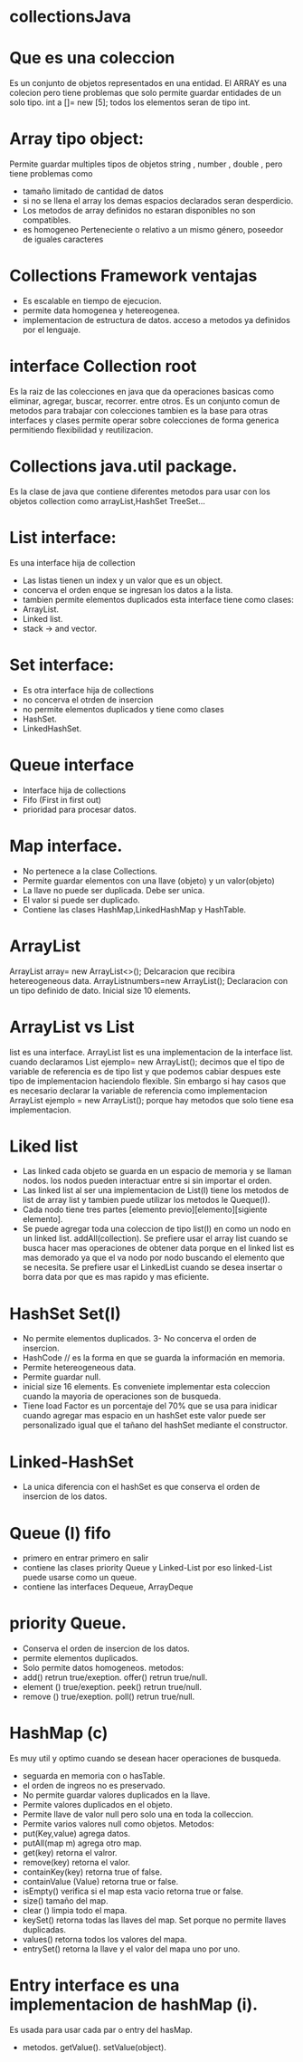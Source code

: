 # collectionsJava
# Que es una coleccion 
Es un conjunto de objetos representados en una entidad.
El ARRAY es una colecion pero tiene problemas que solo permite guardar entidades de un solo tipo.
int a []= new [5]; todos los elementos seran de tipo int.
# Array tipo object: 
Permite guardar multiples tipos de objetos string , number , double , pero tiene problemas como
- tamaño limitado de cantidad de datos
- si no se llena el array los demas espacios declarados seran desperdicio.
- Los metodos de array definidos no estaran disponibles no son compatibles.
- es homogeneo Perteneciente o relativo a un mismo género, poseedor de iguales caracteres
# Collections Framework ventajas
- Es escalable en tiempo de ejecucion.
- permite data homogenea y hetereogenea.
- implementacion de estructura de datos. acceso a metodos ya definidos por el lenguaje.
# interface Collection root
Es la raiz de las colecciones en java que da operaciones basicas como eliminar, agregar, buscar,
recorrer. entre otros.
Es un conjunto comun de metodos para trabajar con colecciones tambien es la base para otras interfaces y clases
permite operar sobre colecciones de forma generica permitiendo flexibilidad y reutilizacion.
# Collections java.util package.
Es la clase de java que contiene diferentes metodos para usar con los objetos collection como arrayList,HashSet
TreeSet...
# List interface:
Es una interface hija de collection 
- Las listas tienen un index y un valor que es un object.
- concerva el orden enque se ingresan los datos a la lista.
-  tambien permite elementos duplicados esta interface tiene como clases:
- ArrayList.
- Linked list.
- stack -> and vector.
# Set interface:
- Es otra interface hija de collections
- no concerva el otrden de insercion
- no permite elementos duplicados
y tiene como clases 
- HashSet.
- LinkedHashSet.
# Queue interface
- Interface hija de collections
- Fifo (First in first out)
- prioridad para procesar datos.
# Map interface.
- No pertenece a la clase Collections.
- Permite guardar elementos con una llave (objeto) y un valor(objeto)
- La llave no puede ser duplicada. Debe ser unica.
- El valor si puede ser duplicado.
- Contiene las clases HashMap,LinkedHashMap y HashTable.
# ArrayList
ArrayList array= new ArrayList<>(); Delcaracion que recibira hetereogeneous data.
ArrayList<Integer>numbers=new ArrayList<Integer>(); Declaracion con un tipo definido de dato.
Inicial size 10 elements.

# ArrayList vs List
list es una interface.
ArrayList list es una implementacion de la interface list.
cuando declaramos List<String> ejemplo= new ArrayList<String>(); decimos que el tipo de variable de referencia es de tipo list y que podemos cabiar despues este tipo de implementacion haciendolo flexible.
Sin embargo si hay casos que es necesario declarar la variable de referencia como implementacion 
ArrayList <String> ejemplo = new ArrayList<String>(); porque hay metodos que solo tiene esa implementacion.

# Liked list
- Las linked cada objeto se guarda en un espacio de memoria y se llaman nodos. los nodos pueden interactuar entre si sin importar el orden.
- Las linked list al ser una implementacion de List(I) tiene los metodos de list de array list y tambien 
puede utilizar los metodos le Queque(I).
- Cada nodo tiene tres partes [elemento previo][elemento][sigiente elemento].
- Se puede agregar toda una coleccion de tipo list(I) en como un nodo en un linked list. addAll(collection).
Se prefiere usar el array list cuando se busca hacer mas operaciones de obtener data porque en el linked list
es mas demorado ya que el va nodo por nodo buscando el elemento que se necesita.
Se prefiere usar el LinkedList cuando se desea insertar o borra data por que es mas rapido y mas eficiente.

# HashSet Set(I)
- No permite elementos duplicados.
3- No concerva el orden de insercion.
- HashCode // es la forma en que se guarda la información en memoria.
- Permite hetereogeneous data.
- Permite guardar null.
- inicial size 16 elements.
Es conveniete implementar esta coleccion cuando la mayoria de operaciones son de busqueda.
- Tiene load Factor es un porcentaje del 70% que se usa para inidicar cuando agregar mas espacio en un hashSet
este valor puede ser personalizado igual que el tañano del hashSet mediante el constructor.

# Linked-HashSet
- La unica diferencia con el hashSet es que conserva el orden de insercion de los datos.

# Queue (I) fifo
- primero en entrar primero en salir 
- contiene las clases priority Queue y Linked-List por eso linked-List puede usarse como un queue.
- contiene las interfaces Dequeue, ArrayDeque
# priority Queue.
- Conserva el orden de insercion de los datos.
- permite elementos duplicados.
- Solo permite datos homogeneos.
metodos:
- add() retrun true/exeption. offer() retrun true/null.
- element ()  true/exeption. peek() retrun true/null.
- remove () true/exeption. poll() retrun true/null.

# HashMap (c)
Es muy util y optimo cuando se desean hacer operaciones de busqueda.
- seguarda en memoria con o hasTable.
- el orden de ingreos no es preservado.
- No permite guardar valores duplicados en la llave.
- Permite valores duplicados en el objeto.
- Permite llave de valor null pero solo una en toda la colleccion.
- Permite varios valores null como objetos.
Metodos:
- put(Key,value) agrega datos.
- putAll(map m) agrega otro map.
- get(key) retorna el valror.
- remove(key) retorna el valor.
- containKey(key) retorna true of false.
- containValue (Value) retorna true or false.
- isEmpty() verifica si el map esta vacio retorna true or false.
- size() tamaño del map.
- clear () limpia todo el mapa.
- keySet() retorna todas las llaves del map. Set porque no permite llaves duplicadas.
- values() retorna todos los valores del mapa.
- entrySet() retorna la llave y el valor del mapa uno por uno.
# Entry interface es una implementacion de hashMap (i).
Es usada para usar cada par o entry del hasMap.
- metodos.
getValue().
setValue(object).
